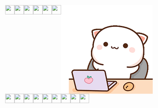 <img align="center" src="/gif1.gif">
<img align="left" src="https://cdn.jsdelivr.net/gh/devicons/devicon/icons/java/java-plain.svg" width="30" height="30"/>
<img align="left" src="https://cdn.jsdelivr.net/gh/devicons/devicon/icons/vscode/vscode-original.svg" width="30" height="30"/> 
<img align="left" src="https://cdn.jsdelivr.net/gh/devicons/devicon/icons/html5/html5-plain.svg" width="30" height="30"/>
<img align="left" src="https://cdn.jsdelivr.net/gh/devicons/devicon/icons/css3/css3-plain.svg" width="30" height="30"/>
<img align="left" src="https://cdn.jsdelivr.net/gh/devicons/devicon/icons/bootstrap/bootstrap-plain.svg" width="30" height="30"/>
<img align="left" src="https://cdn.jsdelivr.net/gh/devicons/devicon/icons/javascript/javascript-plain.svg" width="30" height="30"/>
<img align="left" src="https://cdn.jsdelivr.net/gh/devicons/devicon/icons/php/php-plain.svg" width="30" height="30"/>
<img align="left" src="https://cdn.jsdelivr.net/gh/devicons/devicon/icons/mysql/mysql-plain.svg" width="30" height="30"/>
<img align="left" src="https://cdn.jsdelivr.net/gh/devicons/devicon/icons/ubuntu/ubuntu-plain.svg" width="30" height="30"/>
<img align="left" src="https://cdn.jsdelivr.net/gh/devicons/devicon/icons/laravel/laravel-plain.svg" width="30" height="30"/>
<img align="left" src="https://cdn.jsdelivr.net/gh/devicons/devicon/icons/postgresql/postgresql-plain.svg" width="30" height="30"/>
<img align="left" src="https://cdn.jsdelivr.net/gh/devicons/devicon/icons/dart/dart-plain.svg" width="30" height="30"/>
<img align="left" src="https://cdn.jsdelivr.net/gh/devicons/devicon/icons/flutter/flutter-original.svg" width="30" height="30"/>
<img align="left" src="https://cdn.jsdelivr.net/gh/devicons/devicon/icons/docker/docker-original.svg" width="30" height="30"/>
<img align="left" src="https://cdn.jsdelivr.net/gh/devicons/devicon/icons/git/git-plain.svg" width="30" height="30"/>
